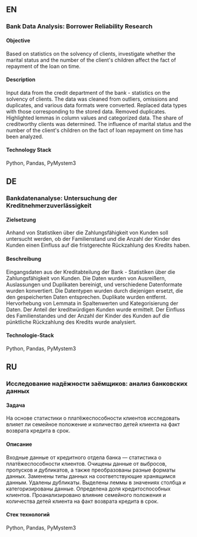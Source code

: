 ## EN 

### Bank Data Analysis: Borrower Reliability Research

#### Objective
Based on statistics on the solvency of clients, investigate whether the marital status and the number of the client's children affect the fact of repayment of the loan on time.

#### Description
Input data from the credit department of the bank - statistics on the solvency of clients.
The data was cleaned from outliers, omissions and duplicates, and various data formats were converted. Replaced data types with those corresponding to the stored data. Removed duplicates. Highlighted lemmas in column values ​​and categorized data.
The share of creditworthy clients was determined.
The influence of marital status and the number of the client's children on the fact of loan repayment on time has been analyzed.

#### Technology Stack
Python, Pandas, PyMystem3

## DE 

### Bankdatenanalyse: Untersuchung der Kreditnehmerzuverlässigkeit

#### Zielsetzung
Anhand von Statistiken über die Zahlungsfähigkeit von Kunden soll untersucht werden, ob der Familienstand und die Anzahl der Kinder des Kunden einen Einfluss auf die fristgerechte Rückzahlung des Kredits haben.

#### Beschreibung
Eingangsdaten aus der Kreditabteilung der Bank - Statistiken über die Zahlungsfähigkeit von Kunden.
Die Daten wurden von Ausreißern, Auslassungen und Duplikaten bereinigt, und verschiedene Datenformate wurden konvertiert. Die Datentypen wurden durch diejenigen ersetzt, die den gespeicherten Daten entsprechen. Duplikate wurden entfernt. Hervorhebung von Lemmata in Spaltenwerten und Kategorisierung der Daten.
Der Anteil der kreditwürdigen Kunden wurde ermittelt.
Der Einfluss des Familienstandes und der Anzahl der Kinder des Kunden auf die pünktliche Rückzahlung des Kredits wurde analysiert.

#### Technologie-Stack
Python, Pandas, PyMystem3

## RU 

### Исследование надёжности заёмщиков: анализ банковских данных

#### Задача
На основе статистики о платёжеспособности клиентов исследовать влияет ли семейное положение и количество детей клиента на факт возврата кредита в срок.

#### Описание
Входные данные от кредитного отдела банка  — статистика о платёжеспособности клиентов. 
Очищены данные от выбросов, пропусков и дубликатов, а также преобразованы разные форматы данных. Заменены типы данных на соответствующие хранящимся данным. Удалены дубликаты. Выделены леммы в значениях столбца и категоризированы данные.
Определена доля кредитоспособных клиентов.
Проанализировано влияние семейного положения и количества детей клиента на факт возврата кредита в срок. 

#### Стек технологий
Python, Pandas, PyMystem3